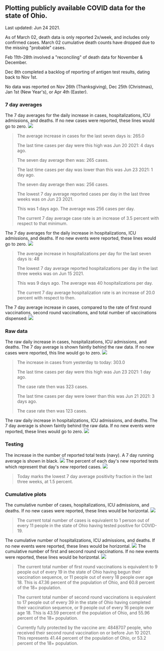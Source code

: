 ## Plotting publicly available COVID data for the state of Ohio. 

Last updated: Jun 24 2021. 

As of March 02, death data is only reported 2x/week, and includes only confirmed cases. March 02 cumulative death counts have dropped due to the missing "probable" cases.

Feb 11th-28th involved a "reconciling" of death data for November & December.

Dec 8th completed a backlog of reporting of antigen test results, dating back to Nov 1st.

No data was reported on Nov 26th (Thanksgiving), Dec 25th (Christmas), Jan 1st (New Year's), or Apr 4th (Easter).
### 7 day averages
The 7 day averages for the daily increase in cases, hospitalizations, ICU admissions, and deaths. If no new cases were reported, these lines would go to zero.
![](7dayaverage_cases.png)

>The average increase in cases for the last seven days is: 265.0
>
>The last time cases per day were this high was Jun 20 2021: 4 days ago.
>
>The seven day average then was: 265 cases.

>
>The last time cases per day was lower than this was Jun 23 2021: 1 day ago.
>
>The seven day average then was: 256 cases.
>
>The lowest 7 day average reported cases per day in the last three weeks was on Jun 23 2021.
>
>This was 1 days ago. The average was 256 cases per day.
>
>The current 7 day average case rate is an increase of 3.5 percent with respect to that minimum.

The 7 day averages for the daily increase in hospitalizations, ICU admissions, and deaths. If no new events were reported, these lines would go to zero.
![](7dayaverage_hospital.png)

>The average increase in hospitalizations per day for the last seven days is: 48
>
>The lowest 7 day average reported hospitalizations per day in the last three weeks was on Jun 15 2021.
>
>This was 9 days ago. The average was 40 hospitalizations per day.
>
>The current 7 day average hospitalization rate is an increase of 20.0 percent with respect to then.

The 7 day average increase in cases, compared to the rate of first round vaccinations, second round vaccinations, and total number of vaccinations dispensed:
![](DailyVaccinationsCases.png)

### Raw data
The raw daily increase in cases, hospitalizations, ICU admissions, and deaths. The 7 day average is shown faintly behind the raw data. If no new cases were reported, this line would go to zero.
![](DailyCases.png)

>The increase in cases from yesterday to today: 303.0 
>
>The last time cases per day were this high was Jun 23 2021: 1 day ago. 
>
>The case rate then was 323 cases.
>
>The last time cases per day were lower than this was Jun 21 2021: 3 days ago. 
>
>The case rate then was 123 cases.

The raw daily increase in hospitalizations, ICU admissions, and deaths. The 7 day average is shown faintly behind the raw data. If no new events were reported, these lines would go to zero.
![](DailyHospitalizations.png)

### Testing

The increase in the number of reported total tests (navy). A 7 day running average is shown in black.
![](DailyTests.png)
The percent of each day's new reported tests which represent that day's new reported cases.
![](percentpositive_tests.png)

>Today marks the lowest 7 day average positivity fraction in the last three weeks, at 1.5 percent.

### Cumulative plots
The cumulative number of cases, hospitalizations, ICU admissions, and deaths. If no new cases were reported, these lines would be horizontal.
![](Cases.png)

>The current total number of cases is equivalent to 1 person out of every 11 people in the state of Ohio having tested positive for COVID-19.

The cumulative number of hospitalizations, ICU admissions, and deaths. If no new events were reported, these lines would be horizontal.
![](Hospitalizations.png)
The cumulative number of first and second round vaccinations. If no new events were reported, these lines would be horizontal.
![](Vaccinations.png)

>The current total number of first round vaccinations is equivalent to 9 people out of every 19 in the state of Ohio having begun their vaccination sequence, or 11 people out of every 18 people over age 18.
 >This is 47.36 percent of the population of Ohio, and 60.8 percent of the 18+ population.

>The current total number of second round vaccinations is equivalent to 17 people out of every 39 in the state of Ohio having completed their vaccination sequence, or 9 people out of every 16 people over age 18. 
>This is 43.59 percent of the population of Ohio, and 55.96 percent of the 18+ population.

>Currently fully protected by the vaccine are: 4848707 people, who received their second round vaccination on or before Jun 10 2021.
>This represents 41.44 percent of the population of Ohio, or 53.2 percent of the 18+ population.

